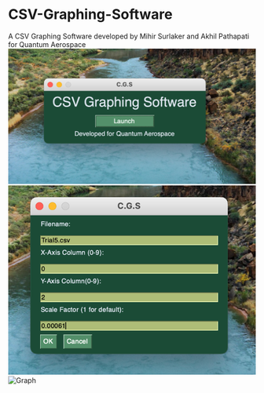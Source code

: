 # CSV-Graphing-Software
A CSV Graphing Software developed by Mihir Surlaker and Akhil Pathapati for Quantum Aerospace
![Home](CGS-Homescreen.png)
![Data](CGS-Datascreen.png)
![Graph](CSG-Graph.png)
